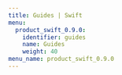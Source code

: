 ```yaml
---
title: Guides | Swift
menu:
  product_swift_0.9.0:
    identifier: guides
    name: Guides
    weight: 40
menu_name: product_swift_0.9.0
---
```


